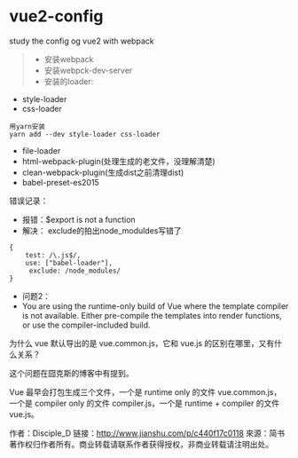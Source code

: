 # vue2-config
study the config og vue2 with webpack 
>* 安装webpack
>* 安装webpck-dev-server
>* 安装的loader:
+ style-loader  
+ css-loader 
```
用yarn安装
yarn add --dev style-loader css-loader
```
+ file-loader
+ html-webpack-plugin(处理生成的老文件，没理解清楚)
+ clean-webpack-plugin(生成dist之前清理dist)
+ babel-preset-es2015  

错误记录：

+ 报错：$export is not a function
+ 解决： exclude的拍出node_moduldes写错了
```
{
	test: /\.js$/,
	use: ["babel-loader"],
	 exclude: /node_modules/
}
```

+ 问题2：
+ You are using the runtime-only build of Vue where the template compiler is not available. Either pre-compile the templates into render functions, or use the compiler-included build.

为什么 vue 默认导出的是 vue.common.js，它和 vue.js 的区别在哪里，又有什么关系？

这个问题在囧克斯的博客中有提到。

Vue 最早会打包生成三个文件，一个是 runtime only 的文件 vue.common.js，一个是 compiler only 的文件 compiler.js，一个是 runtime + compiler 的文件 vue.js。

作者：Disciple_D
链接：http://www.jianshu.com/p/c440f17c0118
來源：简书
著作权归作者所有。商业转载请联系作者获得授权，非商业转载请注明出处。